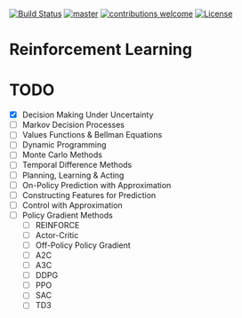 [![Build Status](https://travis-ci.com/dksifoua/Reinforcement-Learning.svg?branch=master)](https://travis-ci.com/dksifoua/Reinforcement-Learning.svg?branch=master)
[![master](https://codecov.io/gh/dksifoua/Reinforcement-Learning/branch/master/graph/badge.svg)](https://codecov.io/gh/dksifoua/Reinforcement-Learning)
[![contributions welcome](https://img.shields.io/badge/contributions-welcome-blue.svg?style=flat)](https://github.com/dksifoua/Reinforcement-Learning/issues)
[![License](https://img.shields.io/badge/License-Apache%202.0-blue.svg)](https://opensource.org/licenses/Apache-2.0)

# Reinforcement Learning

# TODO

- [x] Decision Making Under Uncertainty
- [ ] Markov Decision Processes
- [ ] Values Functions & Bellman Equations
- [ ] Dynamic Programming
- [ ] Monte Carlo Methods
- [ ] Temporal Difference Methods
- [ ] Planning, Learning & Acting
- [ ] On-Policy Prediction with Approximation
- [ ] Constructing Features for Prediction
- [ ] Control with Approximation
- [ ] Policy Gradient Methods
    - [ ] REINFORCE
    - [ ] Actor-Critic
    - [ ] Off-Policy Policy Gradient
    - [ ] A2C
    - [ ] A3C
    - [ ] DDPG
    - [ ] PPO
    - [ ] SAC
    - [ ] TD3